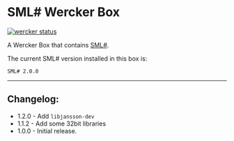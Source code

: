 SML# Wercker Box
=========================
[![wercker status](https://app.wercker.com/status/a9d6cc329369fbecb97c55befb927d93/m/ "wercker status")](https://app.wercker.com/project/bykey/a9d6cc329369fbecb97c55befb927d93)

A Wercker Box that contains [SML#](http://www.pllab.riec.tohoku.ac.jp/smlsharp/).

The current SML# version installed in this box is:

`SML# 2.0.0`

* * *

## **Changelog:**
- 1.2.0 - Add `libjansson-dev`
- 1.1.2 - Add some 32bit libraries
- 1.0.0 - Initial release.

